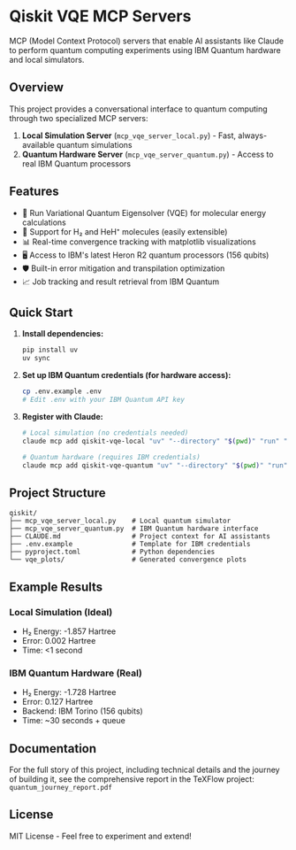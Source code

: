 # Qiskit VQE MCP Servers

MCP (Model Context Protocol) servers that enable AI assistants like Claude to perform quantum computing experiments using IBM Quantum hardware and local simulators.

## Overview

This project provides a conversational interface to quantum computing through two specialized MCP servers:

1. **Local Simulation Server** (`mcp_vqe_server_local.py`) - Fast, always-available quantum simulations
2. **Quantum Hardware Server** (`mcp_vqe_server_quantum.py`) - Access to real IBM Quantum processors

## Features

- 🧪 Run Variational Quantum Eigensolver (VQE) for molecular energy calculations
- 🔬 Support for H₂ and HeH⁺ molecules (easily extensible)
- 📊 Real-time convergence tracking with matplotlib visualizations
- 🖥️ Access to IBM's latest Heron R2 quantum processors (156 qubits)
- 🛡️ Built-in error mitigation and transpilation optimization
- 📈 Job tracking and result retrieval from IBM Quantum

## Quick Start

1. **Install dependencies:**
   ```bash
   pip install uv
   uv sync
   ```

2. **Set up IBM Quantum credentials (for hardware access):**
   ```bash
   cp .env.example .env
   # Edit .env with your IBM Quantum API key
   ```

3. **Register with Claude:**
   ```bash
   # Local simulation (no credentials needed)
   claude mcp add qiskit-vqe-local "uv" "--directory" "$(pwd)" "run" "python" "mcp_vqe_server_local.py"
   
   # Quantum hardware (requires IBM credentials)
   claude mcp add qiskit-vqe-quantum "uv" "--directory" "$(pwd)" "run" "python" "mcp_vqe_server_quantum.py"
   ```

## Project Structure

```
qiskit/
├── mcp_vqe_server_local.py    # Local quantum simulator
├── mcp_vqe_server_quantum.py  # IBM Quantum hardware interface
├── CLAUDE.md                  # Project context for AI assistants
├── .env.example               # Template for IBM credentials
├── pyproject.toml             # Python dependencies
└── vqe_plots/                 # Generated convergence plots
```

## Example Results

### Local Simulation (Ideal)
- H₂ Energy: -1.857 Hartree
- Error: 0.002 Hartree
- Time: <1 second

### IBM Quantum Hardware (Real)
- H₂ Energy: -1.728 Hartree
- Error: 0.127 Hartree
- Backend: IBM Torino (156 qubits)
- Time: ~30 seconds + queue

## Documentation

For the full story of this project, including technical details and the journey of building it, see the comprehensive report in the TeXFlow project: `quantum_journey_report.pdf`

## License

MIT License - Feel free to experiment and extend!